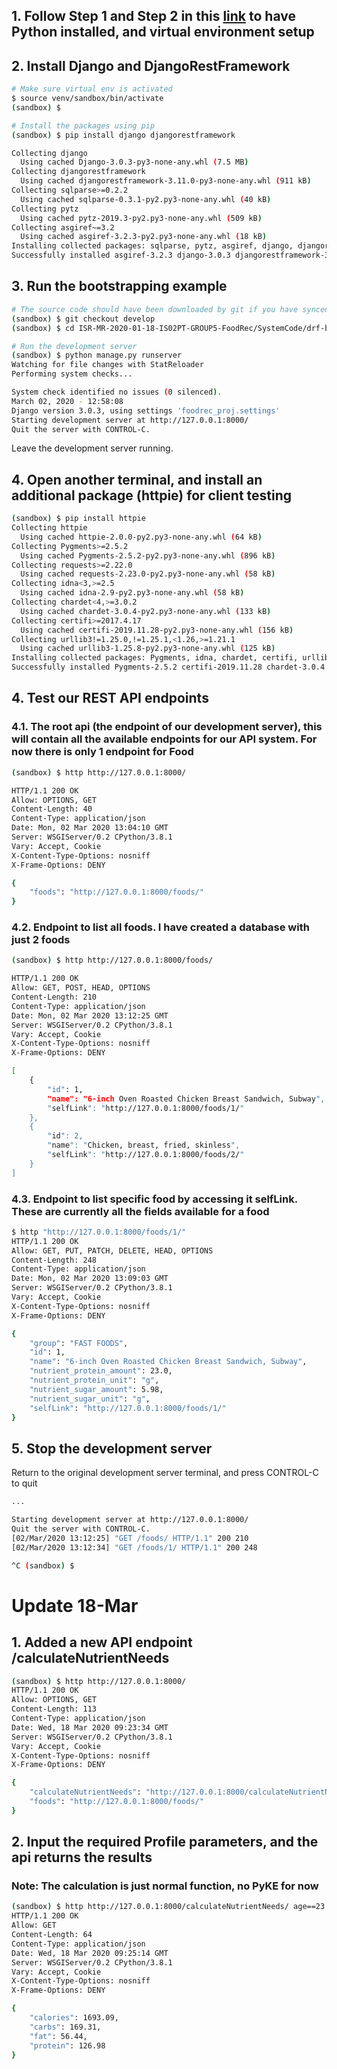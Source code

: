 ## 1. Follow Step 1 and Step 2 in this [link](https://github.com/ISS-IS02PT/ISR-MR-2020-01-18-IS02PT-GROUP5-FoodRec/tree/master/SystemCode/pyke-bootstrapping) to have Python installed, and virtual environment setup

## 2. Install Django and DjangoRestFramework
```bash
# Make sure virtual env is activated
$ source venv/sandbox/bin/activate
(sandbox) $

# Install the packages using pip
(sandbox) $ pip install django djangorestframework

Collecting django
  Using cached Django-3.0.3-py3-none-any.whl (7.5 MB)
Collecting djangorestframework
  Using cached djangorestframework-3.11.0-py3-none-any.whl (911 kB)
Collecting sqlparse>=0.2.2
  Using cached sqlparse-0.3.1-py2.py3-none-any.whl (40 kB)
Collecting pytz
  Using cached pytz-2019.3-py2.py3-none-any.whl (509 kB)
Collecting asgiref~=3.2
  Using cached asgiref-3.2.3-py2.py3-none-any.whl (18 kB)
Installing collected packages: sqlparse, pytz, asgiref, django, djangorestframework
Successfully installed asgiref-3.2.3 django-3.0.3 djangorestframework-3.11.0 pytz-2019.3 sqlparse-0.3.1
```

## 3. Run the bootstrapping example
```bash
# The source code should have been downloaded by git if you have synced the remote and local repo (under 'develop' branch)
(sandbox) $ git checkout develop
(sandbox) $ cd ISR-MR-2020-01-18-IS02PT-GROUP5-FoodRec/SystemCode/drf-bootstrapping/foodrec_proj

# Run the development server
(sandbox) $ python manage.py runserver
Watching for file changes with StatReloader
Performing system checks...

System check identified no issues (0 silenced).
March 02, 2020 - 12:58:08
Django version 3.0.3, using settings 'foodrec_proj.settings'
Starting development server at http://127.0.0.1:8000/
Quit the server with CONTROL-C.
```
Leave the development server running.


## 4. Open another terminal, and install an additional package (httpie) for client testing
```bash
(sandbox) $ pip install httpie
Collecting httpie
  Using cached httpie-2.0.0-py2.py3-none-any.whl (64 kB)
Collecting Pygments>=2.5.2
  Using cached Pygments-2.5.2-py2.py3-none-any.whl (896 kB)
Collecting requests>=2.22.0
  Using cached requests-2.23.0-py2.py3-none-any.whl (58 kB)
Collecting idna<3,>=2.5
  Using cached idna-2.9-py2.py3-none-any.whl (58 kB)
Collecting chardet<4,>=3.0.2
  Using cached chardet-3.0.4-py2.py3-none-any.whl (133 kB)
Collecting certifi>=2017.4.17
  Using cached certifi-2019.11.28-py2.py3-none-any.whl (156 kB)
Collecting urllib3!=1.25.0,!=1.25.1,<1.26,>=1.21.1
  Using cached urllib3-1.25.8-py2.py3-none-any.whl (125 kB)
Installing collected packages: Pygments, idna, chardet, certifi, urllib3, requests, httpie
Successfully installed Pygments-2.5.2 certifi-2019.11.28 chardet-3.0.4 httpie-2.0.0 idna-2.9 requests-2.23.0 urllib3-1.25.8
```

## 4. Test our REST API endpoints
### 4.1. The root api (the endpoint of our development server), this will contain all the available endpoints for our API system. For now there is only 1 endpoint for Food
``` bash
(sandbox) $ http http://127.0.0.1:8000/ 

HTTP/1.1 200 OK
Allow: OPTIONS, GET
Content-Length: 40
Content-Type: application/json
Date: Mon, 02 Mar 2020 13:04:10 GMT
Server: WSGIServer/0.2 CPython/3.8.1
Vary: Accept, Cookie
X-Content-Type-Options: nosniff
X-Frame-Options: DENY

{
    "foods": "http://127.0.0.1:8000/foods/"
} 
```

### 4.2. Endpoint to list all foods. I have created a database with just 2 foods
```bash
(sandbox) $ http http://127.0.0.1:8000/foods/

HTTP/1.1 200 OK
Allow: GET, POST, HEAD, OPTIONS
Content-Length: 210
Content-Type: application/json
Date: Mon, 02 Mar 2020 13:12:25 GMT
Server: WSGIServer/0.2 CPython/3.8.1
Vary: Accept, Cookie
X-Content-Type-Options: nosniff
X-Frame-Options: DENY

[
    {
        "id": 1,
        "name": "6-inch Oven Roasted Chicken Breast Sandwich, Subway",
        "selfLink": "http://127.0.0.1:8000/foods/1/"
    },
    {
        "id": 2,
        "name": "Chicken, breast, fried, skinless",
        "selfLink": "http://127.0.0.1:8000/foods/2/"
    }
]

```

### 4.3. Endpoint to list specific food by accessing it selfLink. These are currently all the fields available for a food

```bash
$ http "http://127.0.0.1:8000/foods/1/"
HTTP/1.1 200 OK
Allow: GET, PUT, PATCH, DELETE, HEAD, OPTIONS
Content-Length: 248
Content-Type: application/json
Date: Mon, 02 Mar 2020 13:09:03 GMT
Server: WSGIServer/0.2 CPython/3.8.1
Vary: Accept, Cookie
X-Content-Type-Options: nosniff
X-Frame-Options: DENY

{
    "group": "FAST FOODS",
    "id": 1,
    "name": "6-inch Oven Roasted Chicken Breast Sandwich, Subway",
    "nutrient_protein_amount": 23.0,
    "nutrient_protein_unit": "g",
    "nutrient_sugar_amount": 5.98,
    "nutrient_sugar_unit": "g",
    "selfLink": "http://127.0.0.1:8000/foods/1/"
}
```

## 5. Stop the development server
Return to the original development server terminal, and press CONTROL-C to quit

```bash
...

Starting development server at http://127.0.0.1:8000/
Quit the server with CONTROL-C.
[02/Mar/2020 13:12:25] "GET /foods/ HTTP/1.1" 200 210
[02/Mar/2020 13:12:34] "GET /foods/1/ HTTP/1.1" 200 248

^C (sandbox) $
```

  
# Update 18-Mar
## 1. Added a new API endpoint /calculateNutrientNeeds
``` bash
(sandbox) $ http http://127.0.0.1:8000/
HTTP/1.1 200 OK
Allow: OPTIONS, GET
Content-Length: 113
Content-Type: application/json
Date: Wed, 18 Mar 2020 09:23:34 GMT
Server: WSGIServer/0.2 CPython/3.8.1
Vary: Accept, Cookie
X-Content-Type-Options: nosniff
X-Frame-Options: DENY

{
    "calculateNutrientNeeds": "http://127.0.0.1:8000/calculateNutrientNeeds/",
    "foods": "http://127.0.0.1:8000/foods/"
}
```

## 2. Input the required Profile parameters, and the api returns the results
### Note: The calculation is just normal function, no PyKE for now
``` bash
(sandbox) $ http http://127.0.0.1:8000/calculateNutrientNeeds/ age==23 height==182 weight==12 gender==male activity==very_active
HTTP/1.1 200 OK
Allow: GET
Content-Length: 64
Content-Type: application/json
Date: Wed, 18 Mar 2020 09:25:14 GMT
Server: WSGIServer/0.2 CPython/3.8.1
Vary: Accept, Cookie
X-Content-Type-Options: nosniff
X-Frame-Options: DENY

{
    "calories": 1693.09,
    "carbs": 169.31,
    "fat": 56.44,
    "protein": 126.98
}
```
